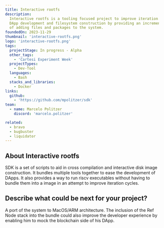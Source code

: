 ```yaml
---
title: Interactive rootfs
description:
  Interactive rootfs is a tooling focused project to improve iteration times of
  DApp development and filesystem construction by providing an incremental way
  of adding files and packages to the system.
foundedOn: 2023-11-29
thumbnail: 'interactive-rootfs.png'
logo: 'interactive-rootfs.png'
tags:
  projectStage: In progress - Alpha
  other_tags:
    - 'Cartesi Experiment Week'
  projectTypes:
    - Dev-Tool
  languages:
    - Bash
  stacks_and_libraries:
    - Docker
links:
  github:
    - 'https://github.com/mpolitzer/sdk'
team:
  - name: Marcelo Politzer
    discord: 'marcelo.politzer'

related:
  - bravo
  - bugbuster
  - liquidator
---
```


## About Interactive rootfs

SDK is a set of scripts to aid in cross compilation and interactive disk image
construction. It bundles multiple tools together to ease the development of
DApps. It also provides a way to run riscv executables without having to bundle
them into a image in an attempt to improve iteration cycles.

## Describe what could be next for your project?

A port of the system to MacOS/ARM architecture. The inclusion of the Ref Node
stack into the bundle could also improve the developer experience by enabling
him to mock the blockchain side of his DApp.
